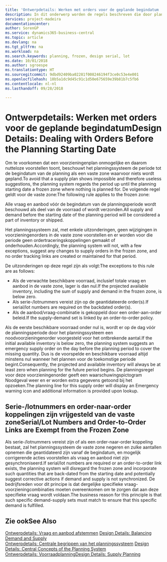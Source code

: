 ```yaml
---
title: 'Ontwerpdetails: Werken met orders voor de geplande begindatum | Microsoft Docs'
description: In dit onderwerp worden de regels beschreven die door planning op orders worden toegepast in de vaste zone.
services: project-madeira
documentationcenter: 
author: SorenGP
ms.service: dynamics365-business-central
ms.topic: article
ms.devlang: na
ms.tgt_pltfrm: na
ms.workload: na
ms.search.keywords: planning, frozen, design serial, lot
ms.date: 10/01/2018
ms.author: sgroespe
ms.translationtype: HT
ms.sourcegitcommit: 9dbd92409ba02281f008246194f3ce0c53e4e001
ms.openlocfilehash: 18b5a1dc9d45c91c1d50e675659e39b81b7c5fb6
ms.contentlocale: nl-nl
ms.lasthandoff: 09/28/2018

---
```

# <a name="design-details-dealing-with-orders-before-the-planning-starting-date"></a><span data-ttu-id="831f2-103">Ontwerpdetails: Werken met orders voor de geplande begindatum</span><span class="sxs-lookup"><span data-stu-id="831f2-103">Design Details: Dealing with Orders Before the Planning Starting Date</span></span>
<span data-ttu-id="831f2-104">Om te voorkomen dat een voorzieningenplan onmogelijke en daarom nutteloze voorstellen toont, beschouwt het planningssysteem de periode tot de begindatum van de planning als een vaste zone waarvoor niets wordt gepland.</span><span class="sxs-lookup"><span data-stu-id="831f2-104">To avoid that a supply plan shows impossible and therefore useless suggestions, the planning system regards the period up until the planning starting date a frozen zone where nothing is planned for.</span></span> <span data-ttu-id="831f2-105">De volgende regel geldt voor de vaste zone:</span><span class="sxs-lookup"><span data-stu-id="831f2-105">The following rule applies to the frozen zone:</span></span>  
  
<span data-ttu-id="831f2-106">Alle vraag en aanbod vóór de begindatum van de planningsperiode wordt beschouwd als deel van de voorraad of wordt verzonden.</span><span class="sxs-lookup"><span data-stu-id="831f2-106">All supply and demand before the starting date of the planning period will be considered a part of inventory or shipped.</span></span>  
  
<span data-ttu-id="831f2-107">Het planningssysteem zal, met enkele uitzonderingen, geen wijzigingen in voorzieningenorders in de vaste zone voorstellen en er worden voor die periode geen ordertraceringskoppelingen gemaakt of onderhouden.</span><span class="sxs-lookup"><span data-stu-id="831f2-107">Accordingly, the planning system will not, with a few exceptions, suggest any changes to supply orders in the frozen zone, and no order tracking links are created or maintained for that period.</span></span>  
  
<span data-ttu-id="831f2-108">De uitzonderingen op deze regel zijn als volgt:</span><span class="sxs-lookup"><span data-stu-id="831f2-108">The exceptions to this rule are as follows:</span></span>  
  
* <span data-ttu-id="831f2-109">Als de verwachte beschikbare voorraad, inclusief totale vraag en aanbod in de vaste zone, lager is dan nul.</span><span class="sxs-lookup"><span data-stu-id="831f2-109">If the projected available inventory, including the sum of supply and demand in the frozen zone, is below zero.</span></span>  
* <span data-ttu-id="831f2-110">Als serie-/lotnummers vereist zijn op de geantidateerde order(s).</span><span class="sxs-lookup"><span data-stu-id="831f2-110">If serial/lot numbers are required on the backdated order(s).</span></span>  
* <span data-ttu-id="831f2-111">Als de aanbod/vraag-combinatie is gekoppeld door een order-aan-order beleid.</span><span class="sxs-lookup"><span data-stu-id="831f2-111">If the supply-demand set is linked by an order-to-order policy.</span></span>  
  
<span data-ttu-id="831f2-112">Als de eerste beschikbare voorraad onder nul is, wordt er op de dag vóór de planningsperiode door het planningssysteem een noodvoorzieningenorder voorgesteld voor het ontbrekende aantal.</span><span class="sxs-lookup"><span data-stu-id="831f2-112">If the initial available inventory is below zero, the planning system suggests an emergency supply order on the day before the planning period to cover the missing quantity.</span></span> <span data-ttu-id="831f2-113">Dus is de voorspelde en beschikbare voorraad altijd minstens nul wanneer het plannen voor de toekomstige periode begint.</span><span class="sxs-lookup"><span data-stu-id="831f2-113">Consequently, the projected and available inventory will always be at least zero when planning for the future period begins.</span></span> <span data-ttu-id="831f2-114">De planningsregel voor deze voorzieningenorder geeft een waarschuwingspictogram Noodgeval weer en er worden extra gegevens getoond bij het opzoeken.</span><span class="sxs-lookup"><span data-stu-id="831f2-114">The planning line for this supply order will display an Emergency warning icon and additional information is provided upon lookup.</span></span>  
  
## <a name="seriallot-numbers-and-order-to-order-links-are-exempt-from-the-frozen-zone"></a><span data-ttu-id="831f2-115">Serie-/lotnummers en order-naar-order koppelingen zijn vrijgesteld van de vaste zone</span><span class="sxs-lookup"><span data-stu-id="831f2-115">Serial/Lot Numbers and Order-to-Order Links are Exempt from the Frozen Zone</span></span>  
<span data-ttu-id="831f2-116">Als serie-/lotnummers vereist zijn of als een order-naar-order koppeling bestaat, zal het planningssysteem de vaste zone negeren en zulke aantallen opnemen die geantidateerd zijn vanaf de begindatum, en mogelijk corrigerende acties voorstellen als vraag en aanbod niet zijn gesynchroniseerd.</span><span class="sxs-lookup"><span data-stu-id="831f2-116">If serial/lot numbers are required or an order-to-order link exists, the planning system will disregard the frozen zone and incorporate such quantities that are back-dated from the starting date and potentially suggest corrective actions if demand and supply is not synchronized.</span></span> <span data-ttu-id="831f2-117">De bedrijfsreden voor dit principe is dat dergelijke specifieke vraag-voorzieningcombinaties moeten overeenkomen om te zorgen dat aan deze specifieke vraag wordt voldaan.</span><span class="sxs-lookup"><span data-stu-id="831f2-117">The business reason for this principle is that such specific demand-supply sets must match to ensure that this specific demand is fulfilled.</span></span>  
  
## <a name="see-also"></a><span data-ttu-id="831f2-118">Zie ook</span><span class="sxs-lookup"><span data-stu-id="831f2-118">See Also</span></span>  
<span data-ttu-id="831f2-119">[Ontwerpdetails: Vraag en aanbod afstemmen](design-details-balancing-demand-and-supply.md) </span><span class="sxs-lookup"><span data-stu-id="831f2-119">[Design Details: Balancing Demand and Supply](design-details-balancing-demand-and-supply.md) </span></span>  
<span data-ttu-id="831f2-120">[Ontwerpdetails: Centrale begrippen van het planningssysteem](design-details-central-concepts-of-the-planning-system.md) </span><span class="sxs-lookup"><span data-stu-id="831f2-120">[Design Details: Central Concepts of the Planning System](design-details-central-concepts-of-the-planning-system.md) </span></span>  
[<span data-ttu-id="831f2-121">Ontwerpdetails: Voorraadplanning</span><span class="sxs-lookup"><span data-stu-id="831f2-121">Design Details: Supply Planning</span></span>](design-details-supply-planning.md)
